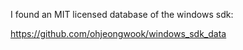 

I found an MIT licensed database of the windows sdk:

https://github.com/ohjeongwook/windows_sdk_data


